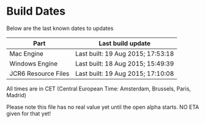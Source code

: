 # Build Dates

Below are the last known dates to updates

Part | Last build update
-----|-----
Mac Engine | Last built: 19 Aug 2015; 17:53:18
Windows Engine | Last built: 18 Aug 2015; 15:49:39
JCR6 Resource Files | Last built: 19 Aug 2015; 17:10:08
All times are in CET (Central European Time: Amsterdam, Brussels, Paris, Madrid)


Please note this file has no real value yet until the open alpha starts. NO ETA given for that yet!
